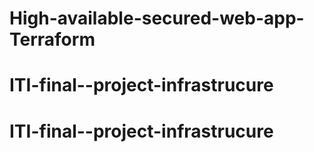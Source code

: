 # High-available-secured-web-app-Terraform
# ITI-final--project-infrastrucure
# ITI-final--project-infrastrucure
